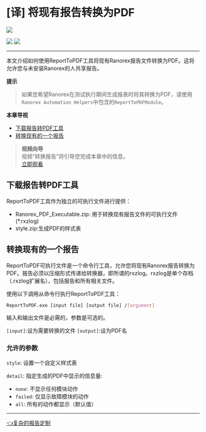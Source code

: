 # [译] 将现有报告转换为PDF
    

[![](https://img.shields.io/badge/OfficialPage-ClickMe-blue.svg?longCache=true&style=flat-square)][0]  

[![](https://img.shields.io/badge/Translator-TaylorTaurus-42B983.svg?longCache=true&style=flat-square)](https://github.com/taylortaurus) 
![](https://img.shields.io/badge/TranslateTime-2019年9月10日-green.svg?longCache=true&style=flat-square)

---

本文介绍如何使用ReportToPDF工具将现有Ranorex报告文件转换为PDF。这将允许您与未安装Ranorex的人共享报告。

**提示**  
> 如果您希望Ranorex在测试执行期间生成报表时将其转换为PDF，请使用`Ranorex Automation Helpers`中包含的`ReportToPDFModule`。

**本章导视**

- [下载报告转PDF工具](#下载报告转PDF工具)
- [转换现有的一个报告](#转换现有的一个报告)

>**视频向导**           
视频“转换报告”将引导您完成本章中的信息。              
[立即观看](https://www.youtube.com/embed/XFUGey_NgXU)


## 下载报告转PDF工具

ReportToPDF工具作为独立的可执行文件进行提供：

- Ranorex_PDF_Executable.zip: 用于转换现有报告文件的可执行文件(*.rxzlog)
- style.zip:生成PDF的样式表

## 转换现有的一个报告

ReportToPDF可执行文件是一个命令行工具，允许您将现有Ranorex报告转换为PDF。报告必须以压缩形式传递给转换器，即所谓的rxzlog。rxzlog是单个存档（.rxzlog扩展名），包括报告和所有相关文件。

使用以下调用从命令行执行ReportToPDF工具：

```bash
ReportToPDF.exe [input file] [output file] /[argument]
```

输入和输出文件是必需的，参数是可选的。

`[input]`:设为需要转换的文件
`[output]`:设为PDF名

### 允许的参数

`style`: 设置一个自定义样式表

`detail`: 指定生成的PDF中显示的信息量:
- `none`: 不显示任何模块动作
- `failed`: 仅显示故障模块的动作
- `all`: 所有的动作都显示（默认值）

---

[👈复杂的报告定制][1]

[0]: https://www.ranorex.com/help/latest/ranorex-studio-fundamentals/reporting/converting-reports-data-types/
[1]: .\user-defined-reporting.html